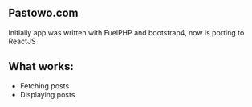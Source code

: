 ## Pastowo.com

Initially app was written with FuelPHP and bootstrap4, now is porting to ReactJS

## What works:
- Fetching posts
- Displaying posts